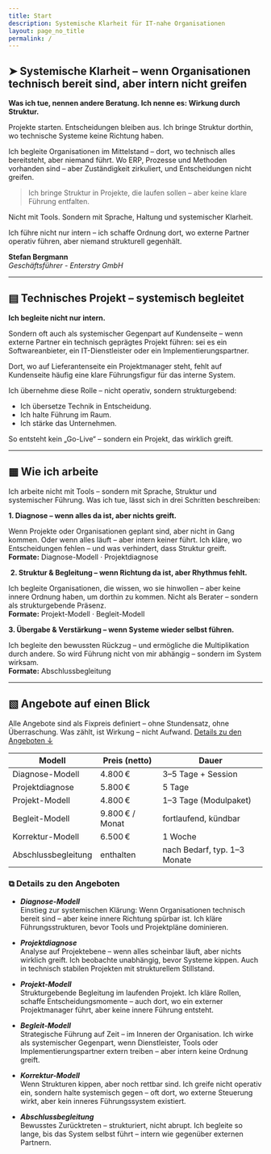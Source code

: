 ```yaml
---
title: Start
description: Systemische Klarheit für IT-nahe Organisationen
layout: page_no_title
permalink: /
---
```


## ➤ Systemische Klarheit – wenn Organisationen technisch bereit sind, aber intern nicht greifen

**Was ich tue, nennen andere Beratung. Ich nenne es: Wirkung durch Struktur.**

Projekte starten. Entscheidungen bleiben aus.
Ich bringe Struktur dorthin, wo technische Systeme keine Richtung haben.

Ich begleite Organisationen im Mittelstand –
dort, wo technisch alles bereitsteht, aber niemand führt.
Wo ERP, Prozesse und Methoden vorhanden sind –
aber Zuständigkeit zirkuliert, und Entscheidungen nicht greifen.

> Ich bringe Struktur in Projekte, die laufen sollen –
aber keine klare Führung entfalten.

Nicht mit Tools.
Sondern mit Sprache, Haltung und systemischer Klarheit.

Ich führe nicht nur intern –
ich schaffe Ordnung dort, wo externe Partner operativ führen,
aber niemand strukturell gegenhält.

**Stefan Bergmann** <br>
_Geschäftsführer - Enterstry GmbH_

---
## ▤ Technisches Projekt – systemisch begleitet

**Ich begleite nicht nur intern.**

Sondern oft auch als systemischer Gegenpart auf Kundenseite – wenn externe Partner ein technisch geprägtes Projekt führen: sei es ein Softwareanbieter, ein IT-Dienstleister oder ein Implementierungspartner.

Dort, wo auf Lieferantenseite ein Projektmanager steht, fehlt auf Kundenseite häufig eine klare Führungsfigur für das interne System.

Ich übernehme diese Rolle – nicht operativ, sondern strukturgebend:

- Ich übersetze Technik in Entscheidung.
- Ich halte Führung im Raum.
- Ich stärke das Unternehmen.

So entsteht kein „Go-Live“ – sondern ein Projekt, das wirklich greift.

---
## ▦ Wie ich arbeite

Ich arbeite nicht mit Tools – sondern mit Sprache, Struktur und systemischer Führung. Was ich tue, lässt sich in drei Schritten beschreiben:

**1. Diagnose – wenn alles da ist, aber nichts greift.**

Wenn Projekte oder Organisationen geplant sind, aber nicht in Gang kommen. Oder wenn alles läuft – aber intern keiner führt. Ich kläre, wo Entscheidungen fehlen – und was verhindert, dass Struktur greift. 
<br> **Formate:** Diagnose-Modell · Projektdiagnose

​
**2. Struktur & Begleitung – wenn Richtung da ist, aber Rhythmus fehlt.**

Ich begleite Organisationen, die wissen, wo sie hinwollen – aber keine innere Ordnung haben, um dorthin zu kommen. Nicht als Berater – sondern als strukturgebende Präsenz.  
<br>**Formate:** Projekt-Modell · Begleit-Modell


**3. Übergabe & Verstärkung – wenn Systeme wieder selbst führen.**

Ich begleite den bewussten Rückzug – und ermögliche die Multiplikation durch andere. So wird Führung nicht von mir abhängig – sondern im System wirksam.  
<br> **Formate:** Abschlussbegleitung

---
## ▧ Angebote auf einen Blick

Alle Angebote sind als Fixpreis definiert – ohne Stundensatz, ohne Überraschung. Was zählt, ist Wirkung – nicht Aufwand. [Details zu den Angeboten ↓](#-details-zu-den-angeboten)

| Modell              | Preis (netto)       | Dauer                        |
|---------------------|---------------------|------------------------------|
| Diagnose-Modell     | 4.800 €             | 3–5 Tage + Session           |
| Projektdiagnose     | 5.800 €             | 5 Tage                       |
| Projekt-Modell      | 4.800 €             | 1–3 Tage (Modulpaket)        |
| Begleit-Modell      | 9.800 € / Monat     | fortlaufend, kündbar         |
| Korrektur-Modell    | 6.500 €             | 1 Woche                      |
| Abschlussbegleitung | enthalten           | nach Bedarf, typ. 1–3 Monate |

### ⧉ Details zu den Angeboten

- ***Diagnose-Modell***  
Einstieg zur systemischen Klärung:
Wenn Organisationen technisch bereit sind – aber keine innere Richtung spürbar ist.
Ich kläre Führungsstrukturen, bevor Tools und Projektpläne dominieren.

- ***Projektdiagnose***  
Analyse auf Projektebene – wenn alles scheinbar läuft, aber nichts wirklich greift.
Ich beobachte unabhängig, bevor Systeme kippen. Auch in technisch stabilen Projekten mit strukturellem Stillstand.

- ***Projekt-Modell***  
Strukturgebende Begleitung im laufenden Projekt.
Ich kläre Rollen, schaffe Entscheidungsmomente – auch dort, wo ein externer Projektmanager führt, aber keine innere Führung entsteht.

- ***Begleit-Modell***  
Strategische Führung auf Zeit – im Inneren der Organisation.
Ich wirke als systemischer Gegenpart, wenn Dienstleister, Tools oder Implementierungspartner extern treiben – aber intern keine Ordnung greift.

- ***Korrektur-Modell***  
Wenn Strukturen kippen, aber noch rettbar sind. Ich greife nicht operativ ein, sondern halte systemisch gegen – oft dort, wo externe Steuerung wirkt, aber kein inneres Führungssystem existiert.

- ***Abschlussbegleitung***  
Bewusstes Zurücktreten – strukturiert, nicht abrupt.
Ich begleite so lange, bis das System selbst führt – intern wie gegenüber externen Partnern.
